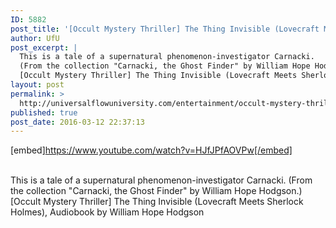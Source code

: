 ```yaml
---
ID: 5882
post_title: '[Occult Mystery Thriller] The Thing Invisible (Lovecraft Meets Sherlock Holmes),'
author: UfU
post_excerpt: |
  This is a tale of a supernatural phenomenon-investigator Carnacki.
  (From the collection "Carnacki, the Ghost Finder" by William Hope Hodgson.)
  [Occult Mystery Thriller] The Thing Invisible (Lovecraft Meets Sherlock Holmes), Audiobook by William Hope Hodgson
layout: post
permalink: >
  http://universalflowuniversity.com/entertainment/occult-mystery-thriller-the-thing-invisible-lovecraft-meets-sherlock-holmes/
published: true
post_date: 2016-03-12 22:37:13
---
```

[embed]https://www.youtube.com/watch?v=HJfJPfAOVPw[/embed]</br></br>
<p>This is a tale of a supernatural phenomenon-investigator Carnacki.
(From the collection "Carnacki, the Ghost Finder" by William Hope Hodgson.)
[Occult Mystery Thriller] The Thing Invisible (Lovecraft Meets Sherlock Holmes), Audiobook by William Hope Hodgson</p>